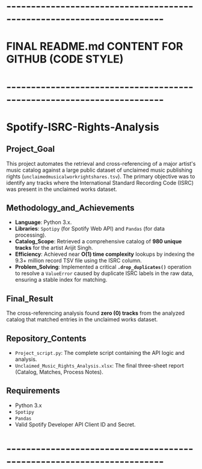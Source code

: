 # ----------------------------------------------------------------------
# FINAL README.md CONTENT FOR GITHUB (CODE STYLE)
# ----------------------------------------------------------------------

# Spotify-ISRC-Rights-Analysis

## Project_Goal
This project automates the retrieval and cross-referencing of a major artist's music catalog against a large public dataset of unclaimed music publishing rights (`unclaimedmusicalworkrightshares.tsv`). The primary objective was to identify any tracks where the International Standard Recording Code (ISRC) was present in the unclaimed works dataset.

## Methodology_and_Achievements
* **Language**: Python 3.x.
* **Libraries**: `Spotipy` (for Spotify Web API) and `Pandas` (for data processing).
* **Catalog_Scope**: Retrieved a comprehensive catalog of **980 unique tracks** for the artist Arijit Singh.
* **Efficiency**: Achieved near **$\text{O}(1)$ time complexity** lookups by indexing the 9.3+ million record TSV file using the ISRC column.
* **Problem_Solving**: Implemented a critical **`.drop_duplicates()`** operation to resolve a `ValueError` caused by duplicate ISRC labels in the raw data, ensuring a stable index for matching.

## Final_Result
The cross-referencing analysis found **zero (0) tracks** from the analyzed catalog that matched entries in the unclaimed works dataset.

## Repository_Contents
* `Project_script.py`: The complete script containing the API logic and analysis.
* `Unclaimed_Music_Rights_Analysis.xlsx`: The final three-sheet report (Catalog, Matches, Process Notes).

## Requirements
* Python 3.x
* `Spotipy`
* `Pandas`
* Valid Spotify Developer API Client ID and Secret.

# ----------------------------------------------------------------------
